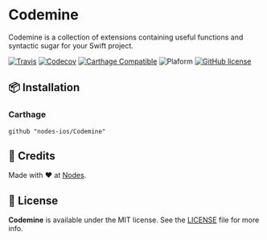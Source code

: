# Codemine

Codemine is a collection of extensions containing useful functions and syntactic sugar for your Swift project.

[![Travis](https://img.shields.io/travis/nodes-ios/Codemine.svg)](https://travis-ci.org/nodes-ios/Codemine)
[![Codecov](https://img.shields.io/codecov/c/github/nodes-ios/Codemine.svg)](https://codecov.io/github/nodes-ios/Codemine)
[![Carthage Compatible](https://img.shields.io/badge/Carthage-compatible-4BC51D.svg?style=flat)](https://github.com/Carthage/Carthage)
![Plaform](https://img.shields.io/badge/platform-iOS-lightgrey.svg)
[![GitHub license](https://img.shields.io/badge/license-MIT-blue.svg)](https://github.com/nodes-ios/nstack-translations-generator/blob/master/LICENSE)

## 📦 Installation

### Carthage
~~~
github "nodes-ios/Codemine"
~~~


## 👥 Credits
Made with ❤️ at [Nodes](http://nodesagency.com).

## 📄 License
**Codemine** is available under the MIT license. See the [LICENSE](https://github.com/nodes-ios/KeyboardHelper/blob/master/LICENSE) file for more info.

